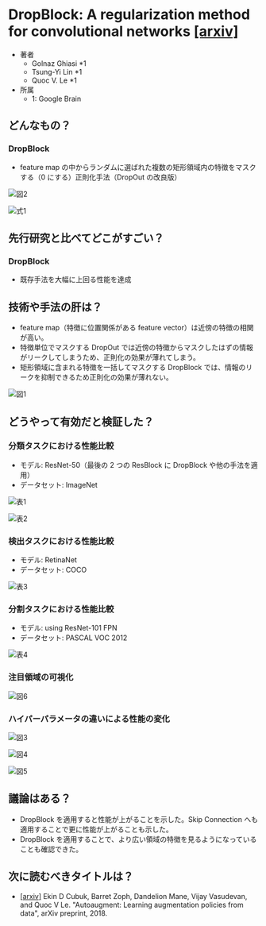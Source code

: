 # DropBlock: A regularization method for convolutional networks [\[arxiv\]](https://arxiv.org/abs/1810.128901)

- 著者
    - Golnaz Ghiasi *1
    - Tsung-Yi Lin *1
    - Quoc V. Le *1
- 所属
    - 1: Google Brain


## どんなもの？
### DropBlock
- feature map の中からランダムに選ばれた複数の矩形領域内の特徴をマスクする（0 にする）正則化手法（DropOut の改良版）

![図2](fig_2.png)

![式1](eq_1.png)


## 先行研究と比べてどこがすごい？
### DropBlock
- 既存手法を大幅に上回る性能を達成


## 技術や手法の肝は？
- feature map（特徴に位置関係がある feature vector）は近傍の特徴の相関が高い。
- 特徴単位でマスクする DropOut では近傍の特徴からマスクしたはずの情報がリークしてしまうため、正則化の効果が薄れてしまう。
- 矩形領域に含まれる特徴を一括してマスクする DropBlock では、情報のリークを抑制できるため正則化の効果が薄れない。

![図1](fig_1.png)


## どうやって有効だと検証した？

### 分類タスクにおける性能比較
- モデル: ResNet-50（最後の 2 つの ResBlock に DropBlock や他の手法を適用）
- データセット: ImageNet

![表1](tab_1.png)

![表2](tab_2.png)

### 検出タスクにおける性能比較
- モデル: RetinaNet
- データセット: COCO

![表3](tab_3.png)

### 分割タスクにおける性能比較
- モデル: using ResNet-101 FPN
- データセット: PASCAL VOC 2012

![表4](tab_4.png)

### 注目領域の可視化
![図6](fig_6.png)


### ハイパーパラメータの違いによる性能の変化
![図3](fig_3.png)

![図4](fig_4.png)

![図5](fig_5.png)


## 議論はある？
- DropBlock を適用すると性能が上がることを示した。Skip Connection へも適用することで更に性能が上がることも示した。
- DropBlock を適用することで、より広い領域の特徴を見るようになっていることも確認できた。


## 次に読むべきタイトルは？
- [\[arxiv\]](https://arxiv.org/abs/1805.09501) Ekin D Cubuk, Barret Zoph, Dandelion Mane, Vijay Vasudevan, and Quoc V Le. "Autoaugment: Learning augmentation policies from data", arXiv preprint, 2018.
